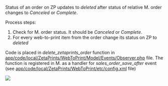 Status of an order on ZP updates to _deleted_ after status of relative M. order changes to _Canceled_ or _Complete_.

Process steps:
  1. Check for M. order status. It should be _Canceled_ or _Complete_.
  1. For every web-to-print item from the order change its status on ZP to _deleted_

Code is placed in _delete\_zetaprints\_order_ function in [app/code/local/ZetaPrints/WebToPrint/Model/Events/Observer.php](http://code.google.com/p/magento-w2p/source/browse/trunk/app/code/local/ZetaPrints/WebToPrint/Model/Events/Observer.php) file. The function is registered in M. as a handler for _sales\_order\_save\_after_ event (see [app/code/local/ZetaPrints/WebToPrint/etc/config.xml](http://code.google.com/p/magento-w2p/source/browse/trunk/app/code/local/ZetaPrints/WebToPrint/etc/config.xml) file)

[![](http://www.zetaprints.com/help/img/magento_w2p_images/magento_support_text.png)](http://www.zetaprints.com/magento-web-to-print/magento-partners)